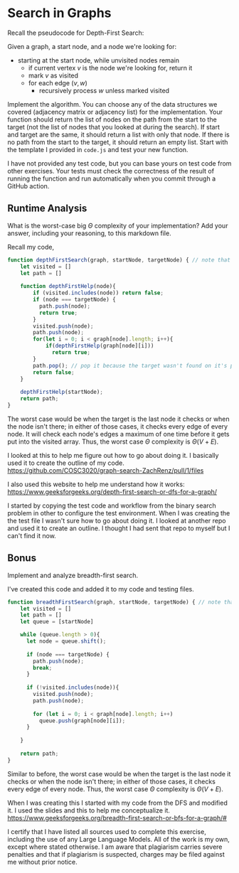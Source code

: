 # Search in Graphs

Recall the pseudocode for Depth-First Search:

Given a graph, a start node, and a node we're looking for:
- starting at the start node, while unvisited nodes remain
    - if current vertex $v$ is the node we're looking for, return it
    - mark $v$ as visited
    - for each edge $(v,w)$
        - recursively process $w$ unless marked visited

Implement the algorithm. You can choose any of the data structures we covered
(adjacency matrix or adjacency list) for the implementation. Your function
should return the list of nodes on the path from the start to the target (not
the list of nodes that you looked at during the search). If start and target are
the same, it should return a list with only that node. If there is no path from
the start to the target, it should return an empty list. Start with the template
I provided in `code.js` and test your new function.

I have not provided any test code, but you can base yours on test code from
other exercises. Your tests must check the correctness of the result of running
the function and run automatically when you commit through a GitHub action.

## Runtime Analysis

What is the worst-case big $\Theta$ complexity of your implementation? Add your
answer, including your reasoning, to this markdown file.

Recall my code,
```js
function depthFirstSearch(graph, startNode, targetNode) { // note that graph will be an adjacency list
    let visited = [] 
    let path = []
    
    function depthFirstHelp(node){
        if (visited.includes(node)) return false;
        if (node === targetNode) {
          path.push(node);
          return true;
        }
        visited.push(node);
        path.push(node);
        for(let i = 0; i < graph[node].length; i++){
            if(depthFirstHelp(graph[node][i]))
              return true;
        }
        path.pop(); // pop it because the target wasn't found on it's path
        return false;
    }
    
    depthFirstHelp(startNode);
    return path;
}
```
The worst case would be when the target is the last node it checks or when the node isn't there; in either of those cases, it checks every edge of every node. It will check each node's edges a maximum of one time before it gets put into the visited array. Thus, the worst case $\Theta$ complexity is $\Theta(V + E)$. 

I looked at this to help me figure out how to go about doing it. I basically used it to create the outline of my code.
https://github.com/COSC3020/graph-search-ZachRenz/pull/1/files

I also used this website to help me understand how it works:
https://www.geeksforgeeks.org/depth-first-search-or-dfs-for-a-graph/

I started by copying the test code and workflow from the binary search problem in other to configure the test environment. 
When I was creating the the test file I wasn't sure how to go about doing it. I looked at another repo and used it to create an outline. I thought I had sent that repo to myself but I can't find it now.  


## Bonus

Implement and analyze breadth-first search.



I've created this code and added it to my code and testing files.
```js
function breadthFirstSearch(graph, startNode, targetNode) { // note that graph will be an adjacency list
    let visited = [] 
    let path = []
    let queue = [startNode]

    while (queue.length > 0){
      let node = queue.shift();
      
      if (node === targetNode) {
        path.push(node);
        break;
      }
      
      if (!visited.includes(node)){
        visited.push(node);
        path.push(node); 
        
        for (let i = 0; i < graph[node].length; i++) 
          queue.push(graph[node][i]);
      }
      
    }
    
    return path;
}
```

Similar to before, the worst case would be when the target is the last node it checks or when the node isn't there; in either of those cases, it checks every edge of every node. Thus, the worst case $\Theta$ complexity is $\Theta(V + E)$. 

When I was creating this I started with my code from the DFS and modified it. I used the slides and this to help me conceptualize it. 
https://www.geeksforgeeks.org/breadth-first-search-or-bfs-for-a-graph/#

I certify that I have listed all sources used to complete this exercise, including the use of any Large Language Models. All of the work is my own, except where stated otherwise. I am aware that plagiarism carries severe penalties and that if plagiarism is suspected, charges may be filed against me without prior notice.
